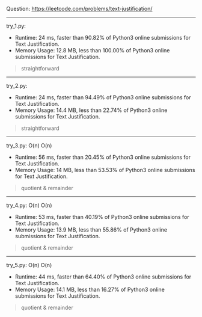 Question: https://leetcode.com/problems/text-justification/

---

try_1.py:

* Runtime: 24 ms, faster than 90.82% of Python3 online submissions for Text Justification.
* Memory Usage: 12.8 MB, less than 100.00% of Python3 online submissions for Text Justification.

> straightforward

---

try_2.py: 

* Runtime: 24 ms, faster than 94.49% of Python3 online submissions for Text Justification.
* Memory Usage: 14.4 MB, less than 22.74% of Python3 online submissions for Text Justification.

> straightforward

---

try_3.py: O(n) O(n)

* Runtime: 56 ms, faster than 20.45% of Python3 online submissions for Text Justification.
* Memory Usage: 14 MB, less than 53.53% of Python3 online submissions for Text Justification.

> quotient & remainder

---

try_4.py: O(n) O(n)

* Runtime: 53 ms, faster than 40.19% of Python3 online submissions for Text Justification.
* Memory Usage: 13.9 MB, less than 55.86% of Python3 online submissions for Text Justification.

> quotient & remainder

---

try_5.py: O(n) O(n)

* Runtime: 44 ms, faster than 64.40% of Python3 online submissions for Text Justification.
* Memory Usage: 14.1 MB, less than 16.27% of Python3 online submissions for Text Justification.

> quotient & remainder